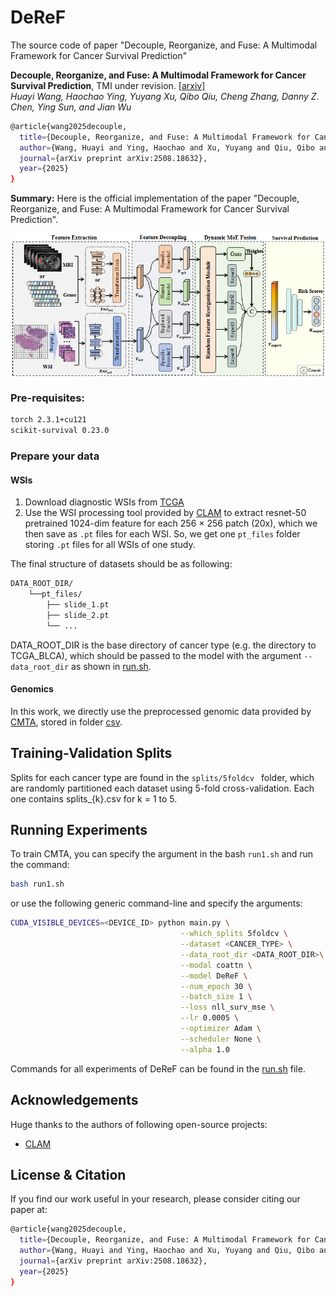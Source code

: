 # DeReF
The source code of paper "Decouple, Reorganize, and Fuse: A Multimodal Framework for Cancer Survival Prediction"
<summary>
  <b>Decouple, Reorganize, and Fuse: A Multimodal Framework for Cancer Survival Prediction</b>, TMI under revision.
  <a href="https://arxiv.org/pdf/2508.18632?" target="blank">[arxiv]</a> 
  <br><em>Huayi Wang, Haochao Ying, Yuyang Xu, Qibo Qiu, Cheng Zhang, Danny Z. Chen, Ying Sun, and Jian Wu </em></br>
</summary>

```bash
@article{wang2025decouple,
  title={Decouple, Reorganize, and Fuse: A Multimodal Framework for Cancer Survival Prediction},
  author={Wang, Huayi and Ying, Haochao and Xu, Yuyang and Qiu, Qibo and Zhang, Cheng and Chen, Danny Z and Sun, Ying and Wu, Jian},
  journal={arXiv preprint arXiv:2508.18632},
  year={2025}
}
```
</details>

**Summary:** Here is the official implementation of the paper "Decouple, Reorganize, and Fuse: A Multimodal Framework for Cancer Survival Prediction".

<img src="imgs/framework.png" width="1500px" align="center" />


### Pre-requisites:
```bash
torch 2.3.1+cu121
scikit-survival 0.23.0
```

### Prepare your data
#### WSIs
1. Download diagnostic WSIs from [TCGA](https://portal.gdc.cancer.gov/)
2. Use the WSI processing tool provided by [CLAM](https://github.com/mahmoodlab/CLAM) to extract resnet-50 pretrained 1024-dim feature for each 256 $\times$ 256 patch (20x), which we then save as `.pt` files for each WSI. So, we get one `pt_files` folder storing `.pt` files for all WSIs of one study.

The final structure of datasets should be as following:
```bash
DATA_ROOT_DIR/
    └──pt_files/
        ├── slide_1.pt
        ├── slide_2.pt
        └── ...
```

DATA_ROOT_DIR is the base directory of cancer type (e.g. the directory to TCGA_BLCA), which should be passed to the model with the argument `--data_root_dir` as shown in [run.sh](run.sh).

#### Genomics
In this work, we directly use the preprocessed genomic data provided by [CMTA](https://github.com/mahmoodlab/MCAT](https://github.com/FT-ZHOU-ZZZ/CMTA)), stored in folder [csv](./csv).

## Training-Validation Splits
Splits for each cancer type are found in the `splits/5foldcv ` folder, which are randomly partitioned each dataset using 5-fold cross-validation. Each one contains splits_{k}.csv for k = 1 to 5. 

## Running Experiments
To train CMTA, you can specify the argument in the bash `run1.sh` and run the command:
```bash
bash run1.sh
```
or use the following generic command-line and specify the arguments:
```bash
CUDA_VISIBLE_DEVICES=<DEVICE_ID> python main.py \
                                      --which_splits 5foldcv \
                                      --dataset <CANCER_TYPE> \
                                      --data_root_dir <DATA_ROOT_DIR>\
                                      --modal coattn \
                                      --model DeReF \
                                      --num_epoch 30 \
                                      --batch_size 1 \
                                      --loss nll_surv_mse \
                                      --lr 0.0005 \
                                      --optimizer Adam \
                                      --scheduler None \
                                      --alpha 1.0
```
Commands for all experiments of DeReF can be found in the [run.sh](run.sh) file.


## Acknowledgements
Huge thanks to the authors of following open-source projects:
- [CLAM](https://github.com/mahmoodlab/CLAM)

## License & Citation 
If you find our work useful in your research, please consider citing our paper at:
```bash
@article{wang2025decouple,
  title={Decouple, Reorganize, and Fuse: A Multimodal Framework for Cancer Survival Prediction},
  author={Wang, Huayi and Ying, Haochao and Xu, Yuyang and Qiu, Qibo and Zhang, Cheng and Chen, Danny Z and Sun, Ying and Wu, Jian},
  journal={arXiv preprint arXiv:2508.18632},
  year={2025}
}
